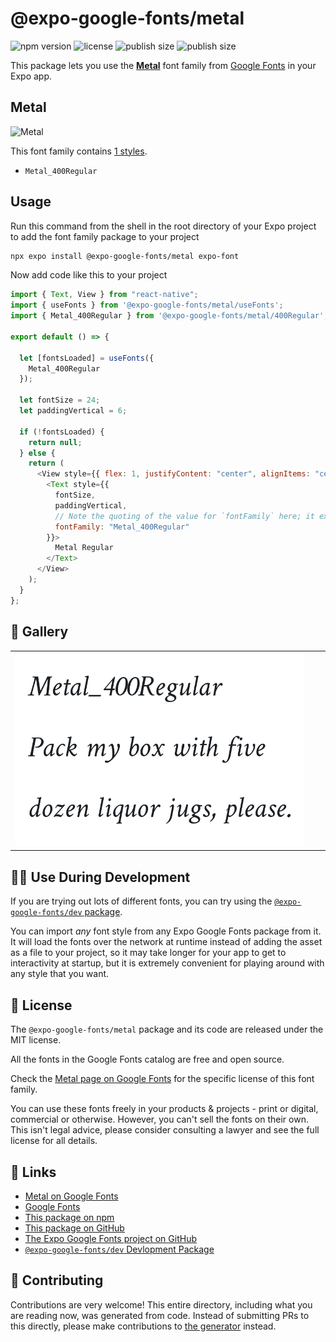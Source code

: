 # @expo-google-fonts/metal

![npm version](https://flat.badgen.net/npm/v/@expo-google-fonts/metal)
![license](https://flat.badgen.net/github/license/expo/google-fonts)
![publish size](https://flat.badgen.net/packagephobia/install/@expo-google-fonts/metal)
![publish size](https://flat.badgen.net/packagephobia/publish/@expo-google-fonts/metal)

This package lets you use the [**Metal**](https://fonts.google.com/specimen/Metal) font family from [Google Fonts](https://fonts.google.com/) in your Expo app.

## Metal

![Metal](./font-family.png)

This font family contains [1 styles](#-gallery).

- `Metal_400Regular`

## Usage

Run this command from the shell in the root directory of your Expo project to add the font family package to your project

```sh
npx expo install @expo-google-fonts/metal expo-font
```

Now add code like this to your project

```js
import { Text, View } from "react-native";
import { useFonts } from '@expo-google-fonts/metal/useFonts';
import { Metal_400Regular } from '@expo-google-fonts/metal/400Regular';

export default () => {

  let [fontsLoaded] = useFonts({
    Metal_400Regular
  });

  let fontSize = 24;
  let paddingVertical = 6;

  if (!fontsLoaded) {
    return null;
  } else {
    return (
      <View style={{ flex: 1, justifyContent: "center", alignItems: "center" }}>
        <Text style={{
          fontSize,
          paddingVertical,
          // Note the quoting of the value for `fontFamily` here; it expects a string!
          fontFamily: "Metal_400Regular"
        }}>
          Metal Regular
        </Text>
      </View>
    );
  }
};
```

## 🔡 Gallery


||||
|-|-|-|
|![Metal_400Regular](./400Regular/Metal_400Regular.ttf.png)||||


## 👩‍💻 Use During Development

If you are trying out lots of different fonts, you can try using the [`@expo-google-fonts/dev` package](https://github.com/expo/google-fonts/tree/master/font-packages/dev#readme).

You can import _any_ font style from any Expo Google Fonts package from it. It will load the fonts over the network at runtime instead of adding the asset as a file to your project, so it may take longer for your app to get to interactivity at startup, but it is extremely convenient for playing around with any style that you want.


## 📖 License

The `@expo-google-fonts/metal` package and its code are released under the MIT license.

All the fonts in the Google Fonts catalog are free and open source.

Check the [Metal page on Google Fonts](https://fonts.google.com/specimen/Metal) for the specific license of this font family.

You can use these fonts freely in your products & projects - print or digital, commercial or otherwise. However, you can't sell the fonts on their own. This isn't legal advice, please consider consulting a lawyer and see the full license for all details.

## 🔗 Links

- [Metal on Google Fonts](https://fonts.google.com/specimen/Metal)
- [Google Fonts](https://fonts.google.com/)
- [This package on npm](https://www.npmjs.com/package/@expo-google-fonts/metal)
- [This package on GitHub](https://github.com/expo/google-fonts/tree/master/font-packages/metal)
- [The Expo Google Fonts project on GitHub](https://github.com/expo/google-fonts)
- [`@expo-google-fonts/dev` Devlopment Package](https://github.com/expo/google-fonts/tree/master/font-packages/dev)

## 🤝 Contributing

Contributions are very welcome! This entire directory, including what you are reading now, was generated from code. Instead of submitting PRs to this directly, please make contributions to [the generator](https://github.com/expo/google-fonts/tree/master/packages/generator) instead.
